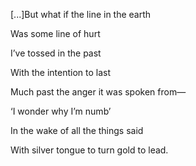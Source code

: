 [...]But what if the line in the earth

Was some line of hurt

I’ve tossed in the past

With the intention to last

Much past the anger it was spoken from—

  

‘I wonder why I’m numb’

In the wake of all the things said

With silver tongue to turn gold to lead.